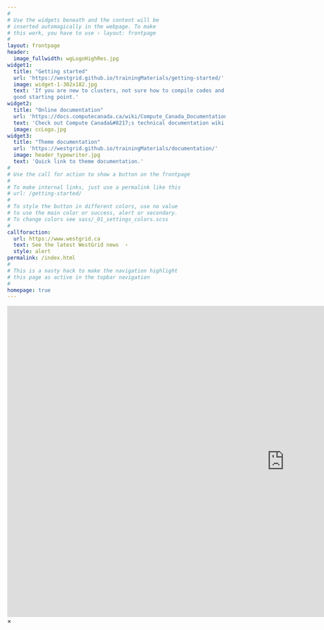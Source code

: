 ```yaml
---
#
# Use the widgets beneath and the content will be
# inserted automagically in the webpage. To make
# this work, you have to use › layout: frontpage
#
layout: frontpage
header:
  image_fullwidth: wgLogoHighRes.jpg
widget1:
  title: "Getting started"
  url: 'https://westgrid.github.io/trainingMaterials/getting-started/'
  image: widget-1-302x182.jpg
  text: 'If you are new to clusters, not sure how to compile codes and submit Slurm jobs, this page is a
  good starting point.'
widget2:
  title: "Online documentation"
  url: 'https://docs.computecanada.ca/wiki/Compute_Canada_Documentation'
  text: 'Check out Compute Canada&#8217;s technical documentation wiki, the primary source for users with questions on Compute Canada equipment and services.'
  image: ccLogo.jpg
widget3:
  title: "Theme documentation"
  url: 'https://westgrid.github.io/trainingMaterials/documentation/'
  image: header_typewriter.jpg
  text: 'Quick link to theme documentation.'
#
# Use the call for action to show a button on the frontpage
#
# To make internal links, just use a permalink like this
# url: /getting-started/
#
# To style the button in different colors, use no value
# to use the main color or success, alert or secondary.
# To change colors see sass/_01_settings_colors.scss
#
callforaction:
  url: https://www.westgrid.ca
  text: See the latest WestGrid news  ›
  style: alert
permalink: /index.html
#
# This is a nasty hack to make the navigation highlight
# this page as active in the topbar navigation
#
homepage: true
---
```


<div id="videoModal" class="reveal-modal large" data-reveal="">
  <div class="flex-video widescreen vimeo" style="display: block;">
    <iframe width="1280" height="720" src="https://www.youtube.com/embed/3b5zCFSmVvU" frameborder="0" allowfullscreen></iframe>
  </div>
  <a class="close-reveal-modal">&#215;</a>
</div>
